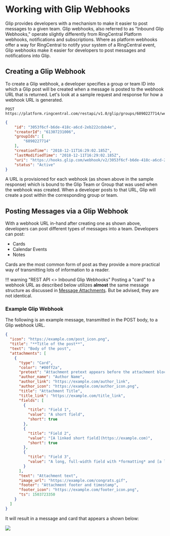 # Working with Glip Webhooks

Glip provides developers with a mechanism to make it easier to post messages to a given team. Glip webhooks, also referred to as "Inbound Glip Webhooks," operate slightly differently from RingCentral Platform webhooks, notifications and subscriptions. Where as platform webhooks offer a way for RingCentral to notify your system of a RingCentral event, Glip webhooks make it easier for developers to post messages and notifications into Glip.

## Creating a Glip Webhook

To create a Glip webhook, a developer specifies a group or team ID into which a Glip post will be created when a message is posted to the webhook URL that is returned. Let's look at a sample request and response for how a webhook URL is generated.

```http tab="Request"
POST https://platform.ringcentral.com/restapi/v1.0/glip/groups/6090227714/webhooks
```

```json tab="Response" hl_lines="9"
{
    "id": "3053f6cf-b6de-418c-a6cd-2eb222cdab4e",
    "creatorId": "61307231006",
    "groupIds": [
        "6090227714"
    ],
    "creationTime": "2018-12-11T16:29:02.185Z",
    "lastModifiedTime": "2018-12-11T16:29:02.185Z",
    "uri": "https://hooks.glip.com/webhook/v2/3053f6cf-b6de-418c-a6cd-2eb222cdab4e",
    "status": "Active"
}
```

A URL is provisioned for each webhook (as shown above in the sample response) which is bound to the Glip Team or Group that was used when the webhook was created. When a developer posts to that URL, Glip will create a post within the corresponding group or team.

## Posting Messages via a Glip Webhook

With a webhook URL in-hand after creating one as shown above, developers can post different types of messages into a team. Developers can post:

* Cards
* Calendar Events
* Notes

Cards are the most common form of post as they provide a more practical way of transmitting lots of information to a reader.

!!! warning "REST API <> Inbound Glip Webhooks"
    Posting a "card" to a webhook URL as described below utilizes **almost** the same message structure as discussed in [Message Attachments](../attachments). But be advised, they are not identical.

### Example Glip Webhook

The following is an example message, transmitted in the POST body, to a Glip webhook URL.

```json
{
  "icon": "https://example.com/post_icon.png",
  "title": "**Title of the post**",
  "text": "Body of the post",
  "attachments": [
    {
      "type": "Card",
      "color": "#00ff2a",
      "pretext": "Attachment pretext appears before the attachment block",
      "author_name": "Author Name",
      "author_link": "https://example.com/author_link",
      "author_icon": "https://example.com/author_icon.png",
      "title": "Attachment Title",
      "title_link": "https://example.com/title_link",
      "fields": [
        {
          "title": "Field 1",
          "value": "A short field",
          "short": true
        },
        {
          "title": "Field 2",
          "value": "[A linked short field](https://example.com)",
          "short": true
        },
        {
          "title": "Field 3",
          "value": "A long, full-width field with *formatting* and [a link](https://example.com)"
        }
      ],
      "text": "Attachment text",
      "image_url": "https://example.com/congrats.gif",
      "footer": "Attachment footer and timestamp",
      "footer_icon": "https://example.com/footer_icon.png",
      "ts": 1503723350
    }
  ]
}
```

It will result in a message and card that appears a shown below:

<img src="../../../img/glip_post_attachment_demo.png" class="img-fluid">

